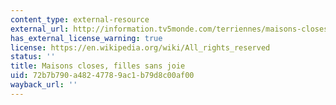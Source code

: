 ```yaml
---
content_type: external-resource
external_url: http://information.tv5monde.com/terriennes/maisons-closes-filles-sans-joie-3061
has_external_license_warning: true
license: https://en.wikipedia.org/wiki/All_rights_reserved
status: ''
title: Maisons closes, filles sans joie
uid: 72b7b790-a482-4778-9ac1-b79d8c00af00
wayback_url: ''
---
```

